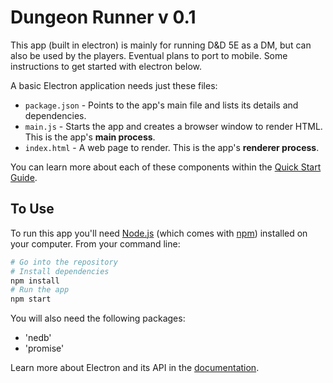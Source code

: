 # Dungeon Runner v 0.1

This app (built in electron) is mainly for running D&D 5E as a DM, but can also be used by the players. Eventual plans to port to mobile. Some instructions to get started with electron below.

A basic Electron application needs just these files:

- `package.json` - Points to the app's main file and lists its details and dependencies.
- `main.js` - Starts the app and creates a browser window to render HTML. This is the app's **main process**.
- `index.html` - A web page to render. This is the app's **renderer process**.

You can learn more about each of these components within the [Quick Start Guide](http://electron.atom.io/docs/tutorial/quick-start/).

## To Use

To run this app you'll need [Node.js](https://nodejs.org/en/download/) (which comes with [npm](http://npmjs.com)) installed on your computer. From your command line:

```bash
# Go into the repository
# Install dependencies
npm install
# Run the app
npm start
```

You will also need the following packages:

- 'nedb'
- 'promise'

Learn more about Electron and its API in the [documentation](http://electron.atom.io/docs/).
